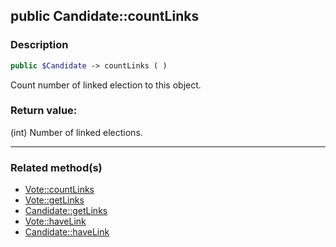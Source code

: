 ## public Candidate::countLinks

### Description    

```php
public $Candidate -> countLinks ( )
```

Count number of linked election to this object.    


### Return value:   

(int) Number of linked elections.


---------------------------------------

### Related method(s)      

* [Vote::countLinks](../Vote%20Class/public%20Vote--countLinks.md)    
* [Vote::getLinks](../Vote%20Class/public%20Vote--getLinks.md)    
* [Candidate::getLinks](../Candidate%20Class/public%20Candidate--getLinks.md)    
* [Vote::haveLink](../Vote%20Class/public%20Vote--haveLink.md)    
* [Candidate::haveLink](../Candidate%20Class/public%20Candidate--haveLink.md)    

